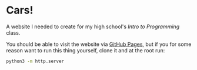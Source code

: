 # Cars!
A website I needed to create for my high school's *Intro to Programming* class.

You should be able to visit the website via [GitHub Pages](https://supersonichub1.github.io/cars-personal-website/), but if you for some reason want to run this thing yourself, clone it and at the root run:
```bash
python3 -m http.server
```
